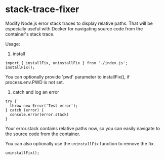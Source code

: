 # stack-trace-fixer
Modify Node.js error stack traces to display relative paths.
That will be especially useful with Docker for navigating source code from the container's stack trace.

Usage:
1. install
```
import { installFix, uninstallFix } from './index.js';
installFix();
```

You can optionally provide 'pwd' parameter to installFix(), if process.env.PWD is not set.

1. catch and log an error
```
try {
  throw new Error('Test error');
} catch (error) {
  console.error(error.stack)
}
```

Your error.stack contains relative paths now, so you can easily navigate to the source code from the container.

You can also optionally use the `uninstallFix` function to remove the fix.

```
uninstallFix();
```

